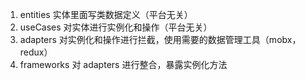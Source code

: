 1. entities 实体里面写类数据定义（平台无关）
2. useCases 对实体进行实例化和操作（平台无关）
3. adapters 对实例化和操作进行拦截，使用需要的数据管理工具（mobx，redux）
4. frameworks 对 adapters 进行整合，暴露实例化方法
